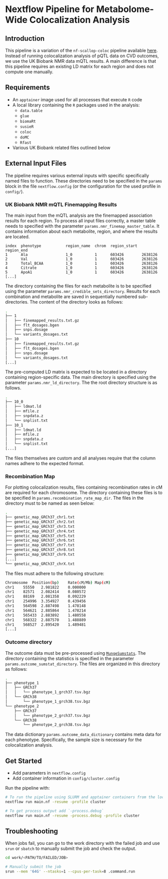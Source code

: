 # Nextflow Pipeline for Metabolome-Wide Colocalization Analysis

## Introduction

This pipeline is a variation of the `nf-scallop-coloc` pipeline available
[here](https://github.com/comp-med/nf-scallop-coloc). Instead of running
colocalization analysis of pQTL data on CVD outcomes, we use the UK Biobank NMR
data mQTL results. A main difference is that this pipeline requires an existing
LD matrix for each region and does not compute one manually.

## Requirements

* An `apptainer` image used for all processes that execute `R` code
* A local library containing the `R` packages used in the analysis:
    * `data.table`
    * `glue`
    * `biomaRt`
    * `susieR`
    * `coloc`
    * `doMC`
    * `Rfast`
* Various UK Biobank related files outlined below

## External Input Files

The pipeline requires various external inputs with specific specifically named
files to function. These directories need to be specified in the `params` block
in the file `nextflow.config` (or the configuration for the used profile in
`config/`).

### UK Biobank NMR mQTL Finemapping Results 

The main input from the mQTL analysis are the finemapped association results
for each region. To process all input files correctly, a master table needs to
specified with the parameter `params.nmr_finemap_master_table`. It contains
information about each metabolite, region, and where the results are located.

```
index  phenotype           region_name  chrom  region_start  region_end
1      Ala                 1_0          1      603426        2638126
2      Val                 1_0          1      603426        2638126
3      Total_BCAA          1_0          1      603426        2638126
4      Citrate             1_0          1      603426        2638126
5      ApoA1               1_0          1      603426        2638126
[...]
```

The directory containing the files for each metabolite is to be specified using
the parameter `params.nmr_credible_sets_directory`. Results for each
combination and metabolite are saved in sequentially numbered sub-directories.
The content of the directory looks as follows:

```bash
.
├── 1
│   ├── finemapped_results.txt.gz
│   ├── flt_dosages.bgen
│   ├── snps.dosage
│   └── variants_dosages.txt
├── 10
│   ├── finemapped_results.txt.gz
│   ├── flt_dosages.bgen
│   ├── snps.dosage
│   └── variants_dosages.txt
[...]
```

The pre-computed LD matrix is expected to be located in a directory containing
region-specific data. The main directory is specified using the parameter
`params.nmr_ld_directory`. The the root directory structure is as follows.

```bash
.
├── 10_0
│   ├── ldmat.ld
│   ├── mfile.z
│   ├── snpdata.z
│   └── snplist.txt
├── 10_1
│   ├── ldmat.ld
│   ├── mfile.z
│   ├── snpdata.z
│   └── snplist.txt
[...]
```

The files themselves are custom and all analyses require that the column names
adhere to the expected format.

### Recombination Map

For plotting colocalization results, files containing recombination rates in cM
are required for each chromosome. The directory containing these files is to be
specified in `params.recombination_rate_map_dir`. The files in the directory
must to be named as seen below:

```bash
.
├── genetic_map_GRCh37_chr1.txt
├── genetic_map_GRCh37_chr2.txt
├── genetic_map_GRCh37_chr3.txt
├── genetic_map_GRCh37_chr4.txt
├── genetic_map_GRCh37_chr5.txt
├── genetic_map_GRCh37_chr6.txt
├── genetic_map_GRCh37_chr7.txt
├── genetic_map_GRCh37_chr8.txt
├── genetic_map_GRCh37_chr9.txt
[...]
└── genetic_map_GRCh37_chrX.txt
```

The files must adhere to the following structure:

```bash
Chromosome	Position(bp)	Rate(cM/Mb)	Map(cM)
chr1	55550	2.981822	0.000000
chr1	82571	2.082414	0.080572
chr1	88169	2.081358	0.092229
chr1	254996	3.354927	0.439456
chr1	564598	2.887498	1.478148
chr1	564621	2.885864	1.478214
chr1	565433	2.883892	1.480558
chr1	568322	2.887570	1.488889
chr1	568527	2.895420	1.489481
[...]
```

### Outcome directory

The outcome data must be pre-processed using
[`MungeSumstats`](https://neurogenomics.github.io/MungeSumstats/). The
directory containing the statistics is specified in the parameter
`params.outcome_sumstat_directory`. The files are organized in this directory
as follows:

```bash
.
├── phenotype_1
│   ├── GRCh37
│   │   └── phenotype_1_grch37.tsv.bgz
│   └── GRCh38
│       └── phenotype_1_grch38.tsv.bgz
└── phenotype_2
    ├── GRCh37
    │   └── phenotype_2_grch37.tsv.bgz
    └── GRCh38
        └── phenotype_2_grch38.tsv.bgz
```

The data dictionary `params.outcome_data_dictionary` contains meta data for
each phenotype. Specifically, the sample size is necessary for the
colocalization analysis.

## Get Started

* Add parameters in `nextflow.config`
* Add container information in `config/cluster.config`

Run the pipeline with:

```bash
# To run the pipeline using SLURM and apptainer containers from the local HPC
nextflow run main.nf -resume -profile cluster

# To get process output add `-process.debug`
nextflow run main.nf -resume -process.debug -profile cluster
```

## Troubleshooting

When jobs fail, you can go to the work directory with the failed job and use
`srun` or `sbatch` to manually submit the job and check the output.

```bash
cd work/<PATH/TO/FAILED/JOB>

# Manually submit the job
srun --mem '64G' --ntasks=1 --cpus-per-task=8 .command.run
```
